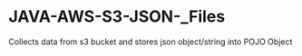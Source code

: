 # JAVA-AWS-S3-JSON-_Files
Collects data from s3 bucket and stores json object/string into POJO Object
